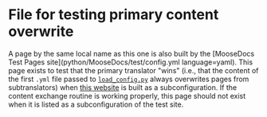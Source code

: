 # File for testing primary content overwrite

A page by the same local name as this one is also built by the [MooseDocs Test Pages site](python/MooseDocs/test/config.yml language=yaml). This page exists to test that the primary translator "wins" (i.e., that the content of the first `.yml` file passed to [`load_config.py`](python/MooseDocs/common/load_config.py) always overwrites pages from subtranslators) when [this website](subsite/index.md) is built as a subconfiguration. If the content exchange routine is working properly, this page should not exist when it is listed as a subconfiguration of the test site.
